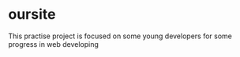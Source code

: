 # oursite
This practise project is focused on some young developers for some progress in web developing
